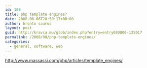 ```yaml
---
id: 108
title: php template engines?
date: 2008-08-06T20:50:17+00:00
author: bronto saurus
layout: post
guid: http://kravca.mu/glob/index.php?entry=entry080806-135017
permalink: /2008/08/php-template-engines/
categories:
  - general, software, web
---
```

<a href="http://www.massassi.com/php/articles/template_engines/" target="_blank" >http://www.massassi.com/php/articles/template_engines/</a>